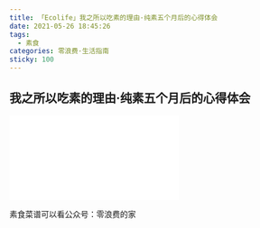 ```yaml
---
title: 「Ecolife」我之所以吃素的理由·纯素五个月后的心得体会
date: 2021-05-26 18:45:26
tags:
  - 素食
categories: 零浪费·生活指南
sticky: 100
---
```


## 我之所以吃素的理由·纯素五个月后的心得体会

<iframe src="//player.bilibili.com/player.html?aid=333334452&bvid=BV1AA41137ET&cid=344397797&page=1" scrolling="no" border="0" frameborder="no" framespacing="0" allowfullscreen="true"> </iframe>

素食菜谱可以看公众号：零浪费的家
